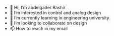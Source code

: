 - 👋 Hi, I’m abdelgader Bashir
- 👀 I’m interested in control and analog design 
- 🌱 I’m currently learning in engineering university 
- 💞️ I’m looking to collaborate on design 
- 📫 How to reach in my email 

<!---
abdelgaderbashir/abdelgaderbashir is a ✨ special ✨ repository because its `README.md` (this file) appears on your GitHub profile.
You can click the Preview link to take a look at your changes.
--->

